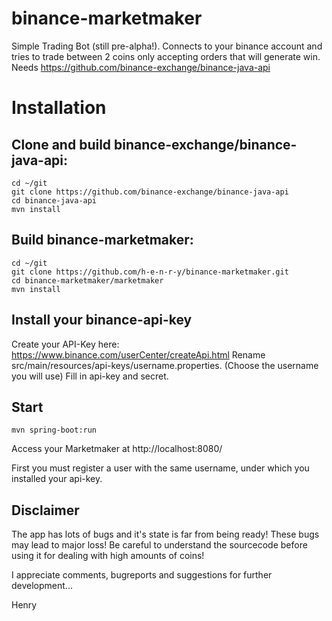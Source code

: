 # binance-marketmaker
Simple Trading Bot (still pre-alpha!). Connects to your binance account and tries to trade between 2 coins only accepting orders that will generate win. Needs https://github.com/binance-exchange/binance-java-api

Installation
============

## Clone and build binance-exchange/binance-java-api:

	cd ~/git
	git clone https://github.com/binance-exchange/binance-java-api
	cd binance-java-api
	mvn install
	
## Build binance-marketmaker:
	cd ~/git
	git clone https://github.com/h-e-n-r-y/binance-marketmaker.git
	cd binance-marketmaker/marketmaker
	mvn install

## Install your binance-api-key

Create your API-Key here: https://www.binance.com/userCenter/createApi.html
Rename src/main/resources/api-keys/username.properties. (Choose the username you will use)
Fill in api-key and secret.

## Start
	mvn spring-boot:run
	
Access your Marketmaker at http://localhost:8080/

First you must register a user with the same username, under which you installed your api-key.

## Disclaimer

The app has lots of bugs and it's state is far from being ready! 
These bugs may lead to major loss!
Be careful to understand the sourcecode before using it for dealing with high amounts of coins!

I appreciate comments, bugreports and suggestions for further development...

Henry